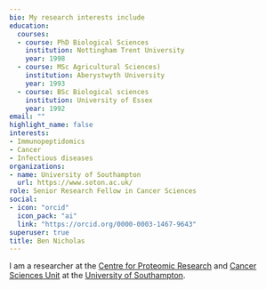 ```yaml
---
bio: My research interests include 
education:
  courses:
  - course: PhD Biological Sciences
    institution: Nottingham Trent University
    year: 1998
  - course: MSc Agricultural Sciences) 
    institution: Aberystwyth University 
    year: 1993
  - course: BSc Biological sciences
    institution: University of Essex
    year: 1992
email: ""
highlight_name: false
interests:
- Immunopeptidomics
- Cancer
- Infectious diseases
organizations:
- name: University of Southampton
  url: https://www.soton.ac.uk/
role: Senior Research Fellow in Cancer Sciences
social:
- icon: "orcid"
  icon_pack: "ai"
  link: "https://orcid.org/0000-0003-1467-9643"
superuser: true
title: Ben Nicholas
---
```


I am a researcher at the [Centre for Proteomic Research](http://www.proteome.soton.ac.uk/) and [Cancer Sciences Unit](http://www.som.soton.ac.uk/research/cancersciences/) at the 
[University of Southampton](https://www.soton.ac.uk).

<!-- {{< icon name="download" pack="fas" >}} Download my {{< staticref "uploads/demo_resume.pdf" "newtab" >}}resumé{{< /staticref >}}. -->
